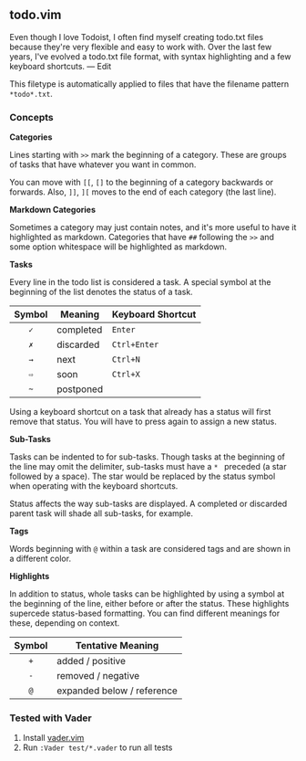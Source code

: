 todo.vim
--------

Even though I love Todoist, I often find myself creating todo.txt files because they're very flexible and easy to work with. Over the last few years, I've evolved a todo.txt file format, with syntax highlighting and a few keyboard shortcuts. — Edit

This filetype is automatically applied to files that have the filename pattern `*todo*.txt`.

### Concepts

**Categories**

Lines starting with `>>` mark the beginning of a category. These are groups of tasks that have whatever you want in common.

You can move with `[[`, `[]` to the beginning of a category backwards or forwards.  Also, `]]`, `][` moves to the end of each category (the last line).

**Markdown Categories**

Sometimes a category may just contain notes, and it's more useful to have it highlighted as markdown. Categories that have `##` following the `>>` and some option whitespace will be highlighted as markdown.

**Tasks**

Every line in the todo list is considered a task. A special symbol at the beginning of the list denotes the status of a task.

| Symbol | Meaning   | Keyboard Shortcut |
|:------:|-----------|-------------------|
|  `✓`   | completed | `Enter`           |
|  `✗`   | discarded | `Ctrl+Enter`      |
|  `→`   | next      | `Ctrl+N`          |
|  `⇨`   | soon      | `Ctrl+X`          |
|  `~`   | postponed |                   |

Using a keyboard shortcut on a task that already has a status will first remove that status. You will have to press again to assign a new status.

**Sub-Tasks**

Tasks can be indented to for sub-tasks. Though tasks at the beginning of the line may omit the delimiter, sub-tasks must have a `* ` preceded (a star followed by a space). The star would be replaced by the status symbol when operating with the keyboard shortcuts.

Status affects the way sub-tasks are displayed. A completed or discarded parent task will shade all sub-tasks, for example.

**Tags**

Words beginning with `@` within a task are considered tags and are shown in a different color.

**Highlights**

In addition to status, whole tasks can be highlighted by using a symbol at the beginning of the line, either before or after the status. These highlights supercede status-based formatting. You can find different meanings for these, depending on context.

| Symbol | Tentative Meaning          |
|:------:|----------------------------|
|  `+`   | added / positive           |
|  `-`   | removed / negative         |
|  `@`   | expanded below / reference |

### Tested with Vader

1. Install [vader.vim](https://github.com/junegunn/vader.vim)
2. Run `:Vader test/*.vader` to run all tests

